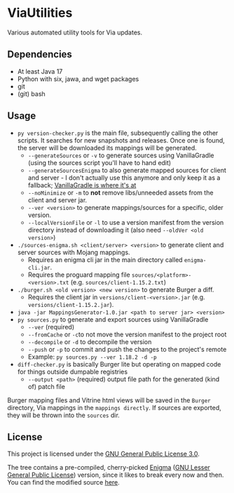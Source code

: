 # ViaUtilities
Various automated utility tools for Via updates.

## Dependencies
* At least Java 17
* Python with six, jawa, and wget packages
* git
* (git) bash

## Usage
- `py version-checker.py` is the main file, subsequently calling the other scripts. It searches for new snapshots and releases. Once one is found, the server will be downloaded its mappings will be generated.
  - `--generateSources` or `-v` to generate sources using VanillaGradle (using the sources script you'll have to hand edit)
  - `--generateSourcesEnigma` to also generate mapped sources for client and server - I don't actually use this anymore and only keep it as a fallback; [VanillaGradle is where it's at](https://github.com/SpongePowered/VanillaGradle)
  - `--noMinimize` or `-m` to **not** remove libs/unneeded assets from the client and server jar.
  - `--ver <version>` to generate mappings/sources for a specific, older version.
  - `--localVersionFile` or `-l` to use a version manifest from the version directory instead of downloading it (also need `--oldVer <old version>`)
- `./sources-enigma.sh <client/server> <version>` to generate client and server sources with Mojang mappings.
  - Requires an enigma cli jar in the main directory called `enigma-cli.jar`.
  - Requires the proguard mapping file `sources/<platform>-<version>.txt` (e.g. `sources/client-1.15.2.txt`)
- `./burger.sh <old version> <new version>` to generate Burger a diff.
  - Requires the client jar in `versions/client-<version>.jar` (e.g. `versions/client-1.15.2.jar`).
- `java -jar MappingsGenerator-1.0.jar <path to server jar> <version>`
- `py sources.py` to generate and export sources using VanillaGradle
  - `--ver` (required)
  - `--fromCache` or `-c`to not move the version manifest to the project root
  - `--decompile` or `-d` to decompile the version
  - `--push` or `-p` to commit and push the changes to the project's remote
  - Example: `py sources.py --ver 1.18.2 -d -p`
- `diff-checker.py` is basically Burger lite but operating on mapped code for things outside dumpable registries
  - `--output <path>` (required) output file path for the generated (kind of) patch file

Burger mapping files and Vitrine html views will be saved in the `Burger` directory, Via mappings in the `mappings directly`. If sources are exported, they will be thrown into the `sources` dir.

## License
This project is licensed under the [GNU General Public License 3.0](https://github.com/KennyTV/ViaUtilities/blob/master/LICENSE).

The tree contains a pre-compiled, cherry-picked [Enigma](https://github.com/FabricMC/Enigma/) ([GNU Lesser General Public License](https://github.com/FabricMC/Enigma/blob/master/LICENSE)) version, since it likes to break every now and then.
You can find the modified source [here](https://github.com/KennyTV/Enigma).
